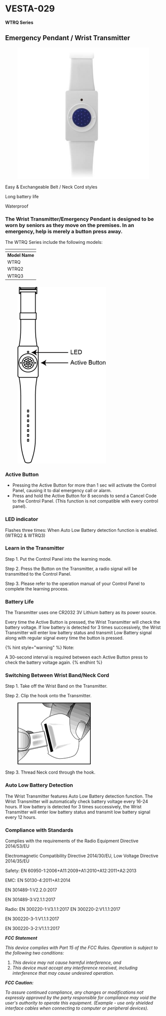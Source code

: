 # VESTA-029

**WTRQ Series**

## **Emergency Pendant / Wrist Transmitter**

<figure><img src=".gitbook/assets/image (25) (1) (1).png" alt=""><figcaption></figcaption></figure>

Easy & Exchangeable Belt / Neck Cord styles

Long battery life

Waterproof

### The Wrist Transmitter/Emergency Pendant is designed to be worn by seniors as they move on the premises. In an emergency, help is merely a button press away.

The WTRQ Series include the following models:

<table data-header-hidden data-full-width="false"><thead><tr><th></th></tr></thead><tbody><tr><td><strong>Model Name</strong></td></tr><tr><td>WTRQ</td></tr><tr><td>WTRQ2</td></tr><tr><td>WTRQ3</td></tr></tbody></table>

### &#x20;

<figure><img src=".gitbook/assets/0 (92).png" alt=""><figcaption></figcaption></figure>

### Active Button

* Pressing the Active Button for more than 1 sec will activate the Control Panel, causing it to dial emergency call or alarm.
* Press and hold the Active Button for 8 seconds to send a Cancel Code to the Control Panel. (This function is not compatible with every control panel).

### LED indicator

Flashes three times: When Auto Low Battery detection function is enabled. (WTRQ2 & WTRQ3)

### Learn in the Transmitter

Step 1. Put the Control Panel into the learning mode.

Step 2. Press the Button on the Transmitter, a radio signal will be transmitted to the Control Panel.

Step 3. Please refer to the operation manual of your Control Panel to complete the learning process.

### Battery Life

The Transmitter uses one CR2032 3V Lithium battery as its power source.

Every time the Active Button is pressed, the Wrist Transmitter will check the battery voltage. If low battery is detected for 3 times successively, the Wrist Transmitter will enter low battery status and transmit Low Battery signal along with regular signal every time the button is pressed.

{% hint style="warning" %}
Note:

A 30-second interval is required between each Active Button press to check the battery voltage again.
{% endhint %}

### Switching Between Wrist Band/Neck Cord

Step 1. Take off the Wrist Band on the Transmitter.

Step 2. Clip the hook onto the Transmitter.

<figure><img src=".gitbook/assets/1 (114).jpeg" alt=""><figcaption></figcaption></figure>

Step 3. Thread Neck cord through the hook.

### Auto Low Battery Detection

The Wrist Transmitter features Auto Low Battery detection function. The Wrist Transmitter will automatically check battery voltage every 16-24 hours. If low battery is detected for 3 times successively, the Wrist Transmitter will enter low battery status and transmit low battery signal every 12 hours.

### Compliance with Standards

Complies with the requirements of the Radio Equipment Directive 2014/53/EU

Electromagnetic Compatibility Directive 2014/30/EU, Low Voltage Directive 2014/35/EU

Safety: EN 60950-1:2006+A11:2009+A1:2010+A12:2011+A2:2013

EMC: EN 50130-4:2011+A1:2014

EN 301489-1:V2.2.0:2017

EN 301489-3:V2.1.1:2017

Radio: EN 300220-1:V3.1.1:2017 EN 300220-2:V1.1.1:2017

EN 300220-3-1:V1.1.1:2017

EN 300220-3-2:V1.1.1:2017

_**FCC Statement**_

_This device complies with Part 15 of the FCC Rules. Operation is subject to the following two conditions:_

1. _This device may not cause harmful interference, and_
2. _This device must accept any interference received, including interference that may cause undesired operation._

_**FCC Caution:**_

_To assure continued compliance, any changes or modifications not expressly approved by the party responsible for compliance may void the user's authority to operate this equipment. (Example - use only shielded interface cables when connecting to computer or peripheral devices)._
